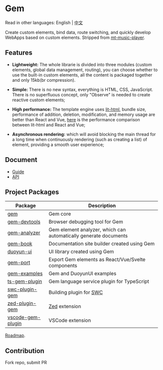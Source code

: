 # Gem

Read in other languages: English | [中文](./README_zh.md)

Create custom elements, bind data, route switching, and quickly develop WebApps based on custom elements. Stripped from [mt-music-player](https://github.com/mantou132/mt-music-player).

## Features

- **Lightweight:**
  The whole librarie is divided into three modules (custom elements, global data management, routing), you can choose whether to use the built-in custom elements, all the content is packaged together and only 15kb(br compression).

- **Simple:**
  There is no new syntax, everything is HTML, CSS, JavaScript. There is no superfluous concept, only "Observe" is needed to create reactive custom elements;

- **High performance:**
  The template engine uses [lit-html](https://github.com/Polymer/lit-html), bundle size, performance of addition, deletion, modification, and memory usage are better than React and Vue, [here](https://rawgit.com/krausest/js-framework-benchmark/master/webdriver-ts-results/table.html) is the performance comparison between lit-html and React and Vue;

- **Asynchronous rendering:**
  which will avoid blocking the main thread for a long time when continuously rendering (such as creating a list) of element, providing a smooth user experience;

## Document

- [Guide](https://gemjs.org/guide/)
- [API](https://gemjs.org/api/)

## Project Packages

| Package                                         | Description                                                      |
| ----------------------------------------------- | ---------------------------------------------------------------- |
| [gem](packages/gem)                             | Gem core                                                         |
| [gem-devtools](packages/gem-devtools)           | Browser debugging tool for Gem                                   |
| [gem-analyzer](packages/gem-analyzer)           | Gem element analyzer, which can automatically generate documents |
| [gem-book](packages/gem-book)                   | Documentation site builder created using Gem                     |
| [duoyun-ui](packages/duoyun-ui)                 | UI library created using Gem                                     |
| [gem-port](packages/gem-port)                   | Export Gem elements as React/Vue/Svelte components               |
| [gem-examples](packages/gem-examples)           | Gem and DuoyunUI examples                                        |
| [ts-gem-plugin](packages/ts-gem-plugin)         | Gem language service plugin for TypeScript                       |
| [swc-plugin-gem](crates/swc-plugin-gem)         | Building plugin for [SWC](https://swc.rs/)                       |
| [zed-plugin-gem](crates/swc-plugin-gem)         | [Zed](https://zed.dev/) extension                                |
| [vscode-gem-plugin](packages/vscode-gem-plugin) | VSCode extension                                                 |

[Roadmap](https://mm.tt/app/map/3412316197?t=TGs84FRcwQ).

## Contribution

Fork repo, submit PR
